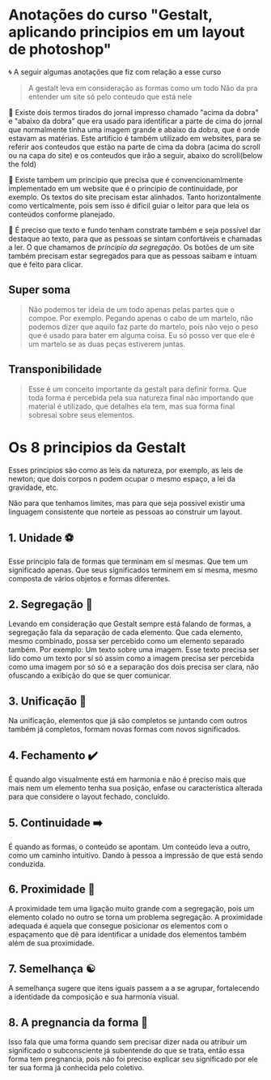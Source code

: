 # Anotações do curso "Gestalt, aplicando principios em um layout de photoshop"
:cyclone: A seguir algumas anotações que fiz com relação a esse curso

>A gestalt leva em consideração as formas como um todo
>Não da pra entender um site só pelo conteudo que está nele

:newspaper: Existe dois termos tirados do jornal impresso chamado "acima da dobra" e "abaixo da dobra" que era usado para identificar a parte de cima do jornal que normalmente tinha uma imagem grande e abaixo da dobra, que é onde estavam as matérias. Este artificio é também utilizado em websites, para se referir aos conteudos que estão na parte de cima da dobra (acima do scroll ou na capa do site) e os conteudos que irão a seguir, abaixo do scroll(below the fold)


:triangular_ruler: Existe tambem um principio que precisa que é convencionamlmente implementado em um website que é o principio de continuidade, por exemplo. Os textos do site precisam estar alinhados. Tanto horizontalmente como verticalmente, pois sem isso é dificil guiar o leitor para que leia os conteúdos conforme planejado.

:flashlight: É preciso que texto e fundo tenham constrate também e seja possível dar destaque ao texto, para que as pessoas se sintam confortáveis e chamadas a ler. O que chamamos de _principio da segregação_. Os botões de um site também precisam estar segregados para que as pessoas saibam e intuam que é feito para clicar.

## Super soma
>Não podemos ter ideia de um todo apenas pelas partes que o compoe. Por exemplo. Pegando apenas o cabo de um martelo, não podemos dizer que aquilo faz parte do martelo, pois não vejo o peso que é usado para bater em alguma coisa. Eu só posso ver que ele é um martelo se as duas peças estiverem juntas.

## Transponibilidade
>Esse é um conceito importante da gestalt para definir forma. Que toda forma é percebida pela sua natureza final não importando que material é utilizado, que detalhes ela tem, mas sua forma final sobresai sobre seus elementos.

# Os 8 principios da Gestalt

Esses principios são como as leis da natureza, por exemplo, as leis de newton; que dois corpos n podem ocupar o mesmo espaço, a lei da gravidade, etc.

Não para que tenhamos limites, mas para que seja possivel existir uma linguagem consistente que norteie as pessoas ao construir um layout.

## 1. Unidade :soccer:

Esse principio fala de formas que terminam em sí mesmas. Que tem um significado apenas. Que seus significados terminem em sí mesma, mesmo composta de vários objetos e formas diferentes.

## 2. Segregação :chocolate_bar:

Levando em consideração que Gestalt sempre está falando de formas, a segregação fala da separação de cada elemento. Que cada elemento, mesmo combinado, possa ser percebido como um elemento separado também. Por exemplo: Um texto sobre uma imagem. Esse texto precisa ser lido como um texto por sí só assim como a imagem precisa ser percebida como uma imagem por só só e a separação dos dois precisa ser clara, não ofuscando a exibição do que se quer comunicar.

## 3. Unificação :name_badge:

Na unificação, elementos que já são completos se juntando com outros também já completos, formam novas formas com novos significados.

## 4. Fechamento :heavy_check_mark:

É quando algo visualmente está em harmonia e não é preciso mais que mais nem um elemento tenha sua posição, enfase ou característica alterada para que considere o layout fechado, concluído.

## 5. Continuidade :arrow_right:

É quando as formas, o conteúdo se apontam. Um conteúdo leva a outro, como um caminho intuitivo. Dando à pessoa a impressão de que está sendo conduzida.

## 6. Proximidade :restroom:

A proximidade tem uma ligação muito grande com a segregação, pois um elemento colado no outro se torna um problema segregação. A proximidade adequada é aquela que consegue posicionar os elementos com o espaçamento que dê para identificar a unidade dos elementos também além de sua proximidade.

## 7. Semelhança :yin_yang:

A semelhança sugere que itens iguais passem a a se agrupar, fortalecendo  a identidade da composição e sua harmonia visual.

## 8. A pregnancia da forma :tokyo_tower:	

Isso fala que uma forma quando sem precisar dizer nada ou atribuir um significado o subconsciente já subentende do que se trata, então essa forma tem pregnancia, pois não foi preciso explicar seu significado por ele ter sua forma já conhecida pelo coletivo.
